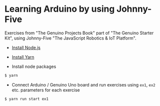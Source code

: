 # Learning Arduino by using Johnny-Five

Exercises from "The Genuino Projects Book" part of "The Genuino Starter Kit", using Johnny-Five "The JavaScript Robotics & IoT Platform".

- [Install Node.js]

- [Install Yarn]

- Install node packages

```sh
$ yarn
```

- Connect Arduino / Genuino Uno board and run exercises using `ex1`, `ex2` etc. parameters for each exercise

```sh
$ yarn run start ex1
```

[Install Node.js]: https://nodejs.org/en/
[Install Yarn]: https://yarnpkg.com/en/
